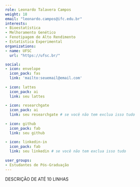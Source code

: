 ```yaml
---
role: Leonardo Talavera Campos
weight: 18
email: "leonardo.campos@ifc.edu.br"
interests:
- Bioestatística
- Melhoramento Genético
- Fenotipagem de Alto Rendimento
- Estatística Experimental
organizations:
- name: UFSC
  url: "https://ufsc.br/"

social:
- icon: envelope
  icon_pack: fas
  link: 'mailto:seuemail@email.com'
  
- icon: lattes
  icon_pack: ai
  link: seu lattes
  
- icon: researchgate
  icon_pack: ai
  link: seu researchgate # se você não tem exclua isso tudo
  
- icon: github
  icon_pack: fab
  link: seu github
  
- icon: linkedin-in
  icon_pack: fab
  link: seu linkedin # se você não tem exclua isso tudo
  
user_groups:
- Estudantes de Pós-Graduação
---
```


DESCRIÇÃO DE ATÉ 10 LINHAS
